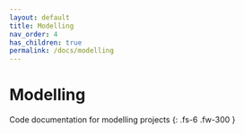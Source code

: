 ```yaml
---
layout: default
title: Modelling
nav_order: 4
has_children: true
permalink: /docs/modelling
---
```


# Modelling

Code documentation for modelling projects
{: .fs-6 .fw-300 }
